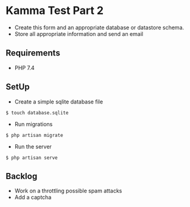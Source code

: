 # Kamma Test Part 2

- Create this form and an appropriate database or datastore schema. 
- Store all appropriate information and send an email

## Requirements

- PHP 7.4

## SetUp

- Create a simple sqlite database file

```console
$ touch database.sqlite
```

- Run migrations

```console
$ php artisan migrate
```

- Run the server

```console
$ php artisan serve
```


## Backlog

- Work on a throttling possible spam attacks
- Add a captcha
